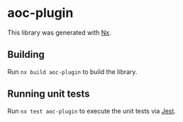 # aoc-plugin

This library was generated with [Nx](https://nx.dev).

## Building

Run `nx build aoc-plugin` to build the library.

## Running unit tests

Run `nx test aoc-plugin` to execute the unit tests via [Jest](https://jestjs.io).
